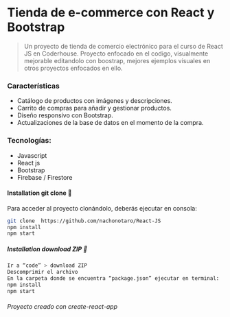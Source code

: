# Tienda de e-commerce con React y Bootstrap

> Un proyecto de tienda de comercio electrónico para el curso de React JS en Coderhouse. Proyecto enfocado en el codigo, visualmente mejorable editandolo con boostrap, mejores ejemplos visuales en otros proyectos enfocados en ello.

### Características

- Catálogo de productos con imágenes y descripciones.
- Carrito de compras para añadir y gestionar productos.
- Diseño responsivo con Bootstrap.
- Actualizaciones de la base de datos en el momento de la compra.

### Tecnologías:

- Javascript
- React js
- Bootstrap
- Firebase / Firestore

#### Installation git clone 🔧

Para acceder al proyecto clonándolo, deberás ejecutar en consola:

```sh
git clone  https://github.com/nachonotaro/React-JS
npm install
npm start
```

##### Installation download ZIP 🔧

```sh
Ir a “code” > download ZIP
Descomprimir el archivo
En la carpeta donde se encuentra “package.json” ejecutar en terminal:
npm install
npm start
```

###### Proyecto creado con create-react-app
